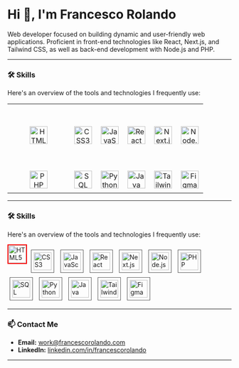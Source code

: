 # Hi 👋, I'm Francesco Rolando

Web developer focused on building dynamic and user-friendly web applications. Proficient in front-end technologies like React, Next.js, and Tailwind CSS, as well as back-end development with Node.js and PHP.

---

### 🛠️ Skills

Here's an overview of the tools and technologies I frequently use:

<table style="border-collapse: collapse;">
  <tbody>
    <tr>
      <td align="center" style="padding: 50px;">
        <img src="https://cdn.jsdelivr.net/gh/devicons/devicon@latest/icons/html5/html5-original.svg" alt="HTML5" title="HTML5" width="40" height="40"/>
      </td>
      <td align="center" style="padding: 10px;">
        <img src="https://cdn.jsdelivr.net/gh/devicons/devicon@latest/icons/css3/css3-original.svg" alt="CSS3" title="CSS3" width="40" height="40"/>
      </td>
      <td align="center" style="padding: 10px;">
        <img src="https://cdn.jsdelivr.net/gh/devicons/devicon@latest/icons/javascript/javascript-original.svg" alt="JavaScript" title="JavaScript" width="40" height="40"/>
      </td>
      <td align="center" style="padding: 10px;">
        <img src="https://cdn.jsdelivr.net/gh/devicons/devicon@latest/icons/react/react-original.svg" alt="React" title="React.js" width="40" height="40"/>
      </td>
      <td align="center" style="padding: 10px;">
        <img src="https://cdn.jsdelivr.net/gh/devicons/devicon@latest/icons/nextjs/nextjs-original.svg" alt="Next.js" title="Next.js" width="40" height="40"/>
      </td>
      <td align="center" style="padding: 10px;">
        <img src="https://cdn.jsdelivr.net/gh/devicons/devicon@latest/icons/nodejs/nodejs-original-wordmark.svg" alt="Node.js" title="Node.js" width="40" height="40"/>
      </td>
    </tr>
    <tr>
      <td align="center" style="padding: 10px;">
        <img src="https://cdn.jsdelivr.net/gh/devicons/devicon@latest/icons/php/php-original.svg" alt="PHP" title="PHP" width="40" height="40"/>
      </td>
      <td align="center" style="padding: 10px;">
        <img src="https://cdn.jsdelivr.net/gh/devicons/devicon@latest/icons/mysql/mysql-original-wordmark.svg" alt="SQL" title="SQL (MySQL)" width="40" height="40"/>
      </td>
      <td align="center" style="padding: 10px;">
        <img src="https://cdn.jsdelivr.net/gh/devicons/devicon@latest/icons/python/python-original.svg" alt="Python" title="Python" width="40" height="40"/>
      </td>
      <td align="center" style="padding: 10px;">
        <img src="https://cdn.jsdelivr.net/gh/devicons/devicon@latest/icons/java/java-original.svg" alt="Java" title="Java" width="40" height="40"/>
      </td>
      <td align="center" style="padding: 10px;">
        <img src="https://cdn.jsdelivr.net/gh/devicons/devicon@latest/icons/tailwindcss/tailwindcss-original.svg" alt="Tailwind CSS" title="Tailwind CSS" width="40" height="40"/>
      </td>
      <td align="center" style="padding: 10px;">
        <img src="https://cdn.jsdelivr.net/gh/devicons/devicon@latest/icons/figma/figma-original.svg" alt="Figma" title="Figma" width="40" height="40"/>
      </td>
    </tr>
    </tbody>
</table>

---  

### 🛠️ Skills

Here's an overview of the tools and technologies I frequently use:

<p>
<img src="https://cdn.jsdelivr.net/gh/devicons/devicon@latest/icons/html5/html5-original.svg" alt="HTML5" title="HTML5" width="40" height="40" style="border: 2px solid red;"/>
<img src="https://cdn.jsdelivr.net/gh/devicons/devicon@latest/icons/css3/css3-original.svg" alt="CSS3" title="CSS3" width="40" height="40" style="padding: 5px; margin: 5px; border: 1px solid #555; vertical-align: middle;"/>
<img src="https://cdn.jsdelivr.net/gh/devicons/devicon@latest/icons/javascript/javascript-original.svg" alt="JavaScript" title="JavaScript" width="40" height="40" style="padding: 5px; margin: 5px; border: 1px solid #555; vertical-align: middle;"/>
<img src="https://cdn.jsdelivr.net/gh/devicons/devicon@latest/icons/react/react-original.svg" alt="React" title="React.js" width="40" height="40" style="padding: 5px; margin: 5px; border: 1px solid #555; vertical-align: middle;"/>
<img src="https://cdn.jsdelivr.net/gh/devicons/devicon@latest/icons/nextjs/nextjs-original.svg" alt="Next.js" title="Next.js" width="40" height="40" style="padding: 5px; margin: 5px; border: 1px solid #555; vertical-align: middle;"/>
<img src="https://cdn.jsdelivr.net/gh/devicons/devicon@latest/icons/nodejs/nodejs-original-wordmark.svg" alt="Node.js" title="Node.js" width="40" height="40" style="padding: 5px; margin: 5px; border: 1px solid #555; vertical-align: middle;"/>
<img src="https://cdn.jsdelivr.net/gh/devicons/devicon@latest/icons/php/php-original.svg" alt="PHP" title="PHP" width="40" height="40" style="padding: 5px; margin: 5px; border: 1px solid #555; vertical-align: middle;"/>
<img src="https://cdn.jsdelivr.net/gh/devicons/devicon@latest/icons/mysql/mysql-original-wordmark.svg" alt="SQL" title="SQL (MySQL)" width="40" height="40" style="padding: 5px; margin: 5px; border: 1px solid #555; vertical-align: middle;"/>
<img src="https://cdn.jsdelivr.net/gh/devicons/devicon@latest/icons/python/python-original.svg" alt="Python" title="Python" width="40" height="40" style="padding: 5px; margin: 5px; border: 1px solid #555; vertical-align: middle;"/>
<img src="https://cdn.jsdelivr.net/gh/devicons/devicon@latest/icons/java/java-original.svg" alt="Java" title="Java" width="40" height="40" style="padding: 5px; margin: 5px; border: 1px solid #555; vertical-align: middle;"/>
<img src="https://cdn.jsdelivr.net/gh/devicons/devicon@latest/icons/tailwindcss/tailwindcss-original.svg" alt="Tailwind CSS" title="Tailwind CSS" width="40" height="40" style="padding: 5px; margin: 5px; border: 1px solid #555; vertical-align: middle;"/>
<img src="https://cdn.jsdelivr.net/gh/devicons/devicon@latest/icons/figma/figma-original.svg" alt="Figma" title="Figma" width="40" height="40" style="padding: 5px; margin: 5px; border: 1px solid #555; vertical-align: middle;"/>
</p>

---

### 📫 Contact Me

* **Email:** [work@francescorolando.com](mailto:work@francescorolando.com)
* **LinkedIn:** [linkedin.com/in/francescorolando](https://www.linkedin.com/in/francescorolando) 

---
